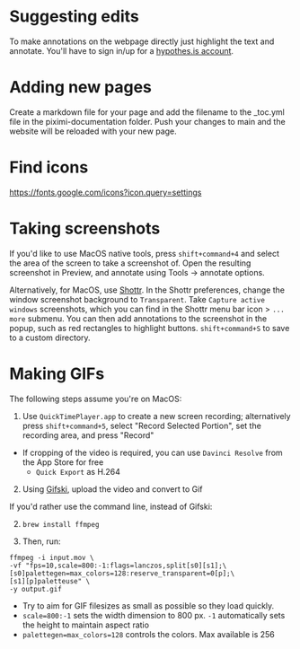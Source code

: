 # Suggesting edits
To make annotations on the webpage directly just highlight the text and annotate. You'll have to sign in/up for a [hypothes.is account](https://hypothes.is/login).

# Adding new pages
Create a markdown file for your page and add the filename to the _toc.yml file in the piximi-documentation folder. Push your changes to main and the website will be reloaded with your new page.

# Find icons 
https://fonts.google.com/icons?icon.query=settings

# Taking screenshots

If you'd like to use MacOS native tools, press `shift+command+4` and select the area of the screen to take a screenshot of. Open the resulting screenshot in Preview, and annotate using Tools -> annotate options.

Alternatively, for MacOS, use [Shottr](https://shottr.cc/). In the Shottr preferences, change the window screenshot background to `Transparent`. Take `Capture active windows` screenshots, which you can find in the Shottr menu bar icon > `... more` submenu. You can then add annotations to the screenshot in the popup, such as red rectangles to highlight buttons. `shift+command+S` to save to a custom directory.

# Making GIFs

The following steps assume you're on MacOS:

1. Use `QuickTimePlayer.app` to create a new screen recording; alternatively press `shift+command+5`, select "Record Selected Portion", set the recording area, and press "Record"
  - If cropping of the video is required, you can use `Davinci Resolve` from the App Store for free
    - `Quick Export` as H.264

2. Using [Gifski](https://gif.ski/), upload the video and convert to Gif

If you'd rather use the command line, instead of Gifski:

2. `brew install ffmpeg`

3. Then, run:
```
ffmpeg -i input.mov \
-vf "fps=10,scale=800:-1:flags=lanczos,split[s0][s1];\
[s0]palettegen=max_colors=128:reserve_transparent=0[p];\
[s1][p]paletteuse" \
-y output.gif
```
- Try to aim for GIF filesizes as small as possible so they load quickly. 
- `scale=800:-1` sets the width dimension to 800 px. `-1` automatically sets the height to maintain aspect ratio
- `palettegen=max_colors=128` controls the colors. Max available is 256